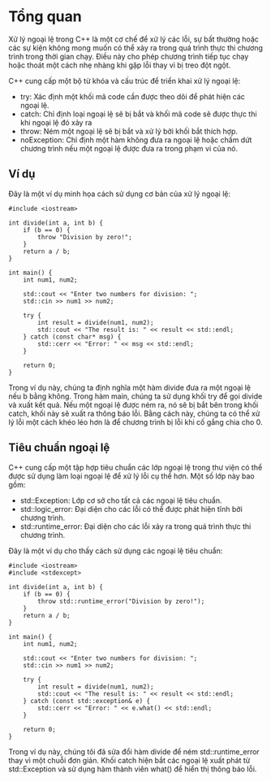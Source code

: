 # Tổng quan
Xử lý ngoại lệ trong C++ là một cơ chế để xử lý các lỗi, sự bất thường hoặc các sự kiện không mong muốn có thể xảy ra trong quá trình thực thi chương trình trong thời gian chạy. Điều này cho phép chương trình tiếp tục chạy hoặc thoát một cách nhẹ nhàng khi gặp lỗi thay vì bị treo đột ngột.

C++ cung cấp một bộ từ khóa và cấu trúc để triển khai xử lý ngoại lệ:
- try: Xác định một khối mã code cần được theo dõi để phát hiện các ngoại lệ.
- catch: Chỉ định loại ngoại lệ sẽ bị bắt và khối mã code sẽ được thực thi khi ngoại lệ đó xảy ra
- throw: Ném một ngoại lệ sẽ bị bắt và xử lý bởi khối bắt thích hợp.
- noException: Chỉ định một hàm không đưa ra ngoại lệ hoặc chấm dứt chương trình nếu một ngoại lệ được đưa ra trong phạm vi của nó.
## Ví dụ
Đây là một ví dụ minh họa cách sử dụng cơ bản của xử lý ngoại lệ:
~~~
#include <iostream>

int divide(int a, int b) {
    if (b == 0) {
        throw "Division by zero!";
    }
    return a / b;
}

int main() {
    int num1, num2;

    std::cout << "Enter two numbers for division: ";
    std::cin >> num1 >> num2;

    try {
        int result = divide(num1, num2);
        std::cout << "The result is: " << result << std::endl;
    } catch (const char* msg) {
        std::cerr << "Error: " << msg << std::endl;
    }

    return 0;
}
~~~
Trong ví dụ này, chúng ta định nghĩa một hàm divide đưa ra một ngoại lệ nếu b bằng không. Trong hàm main, chúng ta sử dụng khối try để gọi divide và xuất kết quả. Nếu một ngoại lệ được ném ra, nó sẽ bị bắt bên trong khối catch, khối này sẽ xuất ra thông báo lỗi. Bằng cách này, chúng ta có thể xử lý lỗi một cách khéo léo hơn là để chương trình bị lỗi khi cố gắng chia cho 0.
## Tiêu chuẩn ngoại lệ
C++ cung cấp một tập hợp tiêu chuẩn các lớp ngoại lệ trong thư viện <stdexcept> có thể được sử dụng làm loại ngoại lệ để xử lý lỗi cụ thể hơn. Một số lớp này bao gồm:
- std::Exception: Lớp cơ sở cho tất cả các ngoại lệ tiêu chuẩn. 
- std::logic_error: Đại diện cho các lỗi có thể được phát hiện tĩnh bởi chương trình.
- std::runtime_error: Đại diện cho các lỗi xảy ra trong quá trình thực thi chương trình.

Đây là một ví dụ cho thấy cách sử dụng các ngoại lệ tiêu chuẩn:
~~~
#include <iostream>
#include <stdexcept>

int divide(int a, int b) {
    if (b == 0) {
        throw std::runtime_error("Division by zero!");
    }
    return a / b;
}

int main() {
    int num1, num2;

    std::cout << "Enter two numbers for division: ";
    std::cin >> num1 >> num2;

    try {
        int result = divide(num1, num2);
        std::cout << "The result is: " << result << std::endl;
    } catch (const std::exception& e) {
        std::cerr << "Error: " << e.what() << std::endl;
    }

    return 0;
}
~~~
Trong ví dụ này, chúng tôi đã sửa đổi hàm divide để ném std::runtime_error thay vì một chuỗi đơn giản. Khối catch hiện bắt các ngoại lệ xuất phát từ std::Exception và sử dụng hàm thành viên what() để hiển thị thông báo lỗi.